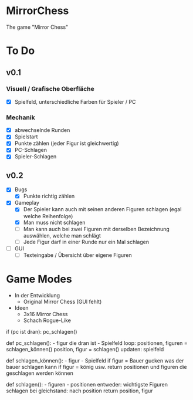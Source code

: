# MirrorChess
The game "Mirror Chess"

# To Do

## v0.1
### Visuell / Grafische Oberfläche
- [x] Spielfeld, unterschiedliche Farben für Spieler / PC

### Mechanik
- [x] abwechselnde Runden
- [x] Spielstart
- [x] Punkte zählen (jeder Figur ist gleichwertig)
- [x] PC-Schlagen
- [x] Spieler-Schlagen

## v0.2
- [x] Bugs
  - [x] Punkte richtig zählen
- [x] Gameplay
  - [x] Der Spieler kann auch mit seinen anderen Figuren schlagen (egal welche Reihenfolge)
  - [x] Man muss nicht schlagen
  - [ ] Man kann auch bei zwei Figuren mit derselben Bezeichnung auswählen, welche man schlägt
  - [ ] Jede Figur darf in einer Runde nur ein Mal schlagen
- [ ] GUI
  - [ ] Texteingabe / Übersicht über eigene Figuren

# Game Modes

- In der Entwicklung
  - Original Mirror Chess (GUI fehlt)
- Ideen
  - 3x16 Mirror Chess
  - Schach Rogue-Like




if (pc ist dran): pc_schlagen()

def pc_schlagen():
    - figur die dran ist
    - Spielfeld
    loop:
        positionen, figuren = schlagen_können()
        position, figur = schlagen()
        updaten: spielfeld

def schlagen_können():
    - figur
    - Spielfeld
    if figur = Bauer
        gucken was der bauer schlagen kann
    if figur = könig
        usw.
    return positionen und figuren die geschlagen werden können

def schlagen():
    - figuren
    - positionen
    entweder: wichtigste Figuren schlagen
    bei gleichstand: nach position
    return position, figur